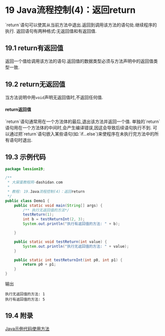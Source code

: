 19 Java流程控制(4)：返回return
===

<div class="jumbotron">
<p>`return`语句可以使其从当前方法中退出.返回到调用该方法的语句处.继续程序的执行.   
返回语句有两种格式:无返回值和有返回值.</p>  
</div>
    

19.1 return有返回值
---

返回一个值给调用该方法的语句.返回值的数据类型必须与方法声明中的返回值类型一致.

19.2 return无返回值
---

当方法说明中用`void`声明无返回值时,不返回任何值.

<div class="bs-callout bs-callout-info">
    <h4>return返回值</h4>
	<p>`return`语句通常用在一个方法体的最后,退出该方法并返回一个值. 单独的`return`语句用在一个方法体的中间时,会产生编译错误,因这会导致后续语句执行不到. 可以通过把`return`语句嵌入某些语句(如:`if…else`)来使程序在未执行完方法中的所有语句时退出.</p>
</div>
   
19.3 示例代码
---

```java
package lession19;

/**
 * 大屎蛋教程网-dashidan.com
 *
 * 教程: 19.Java流程控制(4)：返回return
 */
public class Demo1 {
    public static void main(String[] args) {
        /** 执行无返回值的方法*/
        testReturn(1);
        int b = testReturnInt(2, 3);
        System.out.println("执行有返回值的方法: " + b);

    }

    public static void testReturn(int value) {
        System.out.println("执行无返回值的方法: " + value);
    }

    public static int testReturnInt(int p0, int p1) {
        return p0 + p1;
    }
}
```
输出

	执行无返回值的方法: 1
	执行有返回值的方法: 5
	
19.4 附录
---
[Java示例代码使用方法](http://localhost/article/java/addenda/Java示例代码使用方法.html)